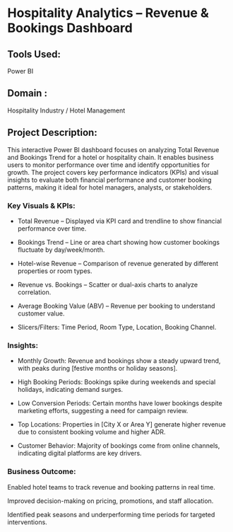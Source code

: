 # Hospitality Analytics – Revenue & Bookings Dashboard

## Tools Used: 
Power BI
## Domain : 
Hospitality Industry / Hotel Management

## Project Description:
This interactive Power BI dashboard focuses on analyzing Total Revenue and Bookings Trend for a hotel or hospitality chain. It enables business users to monitor performance over time and identify opportunities for growth.
The project covers key performance indicators (KPIs) and visual insights to evaluate both financial performance and customer booking patterns, making it ideal for hotel managers, analysts, or stakeholders.

### Key Visuals & KPIs:
 * Total Revenue – Displayed via KPI card and trendline to show financial performance over time.

 * Bookings Trend – Line or area chart showing how customer bookings fluctuate by day/week/month.

 * Hotel-wise Revenue – Comparison of revenue generated by different properties or room types.

 * Revenue vs. Bookings – Scatter or dual-axis charts to analyze correlation.

 * Average Booking Value (ABV) – Revenue per booking to understand customer value.

 * Slicers/Filters: Time Period, Room Type, Location, Booking Channel.


### Insights:
 * Monthly Growth: Revenue and bookings show a steady upward trend, with peaks during [festive months or holiday seasons].

 * High Booking Periods: Bookings spike during weekends and special holidays, indicating demand surges.

 * Low Conversion Periods: Certain months have lower bookings despite marketing efforts, suggesting a need for campaign review.

 * Top Locations: Properties in [City X or Area Y] generate higher revenue due to consistent booking volume and higher ADR.

 * Customer Behavior: Majority of bookings come from online channels, indicating digital platforms are key drivers.


### Business Outcome:
 Enabled hotel teams to track revenue and booking patterns in real time.

 Improved decision-making on pricing, promotions, and staff allocation.

 Identified peak seasons and underperforming time periods for targeted interventions.
